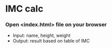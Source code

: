 # IMC calc
### Open <index.html> file on your browser
- Input: name, height, weight
- Output: result based on table of IMC
